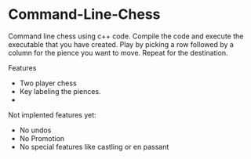 # Command-Line-Chess

Command line chess using c++ code. 
Compile the code and execute the executable that you have created.
Play by picking a row followed by a column for the pience you want to move.
Repeat for the destination.

Features
- Two player chess
- Key labeling the piences.
- 
Not implented features yet:
- No undos
- No Promotion
- No special features like castling or en passant
   
